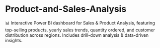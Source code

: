 # Product-and-Sales-Analysis
📊 Interactive Power BI dashboard for Sales &amp; Product Analysis, featuring top-selling products, yearly sales trends, quantity ordered, and customer distribution across regions. Includes drill-down analysis &amp; data-driven insights.
